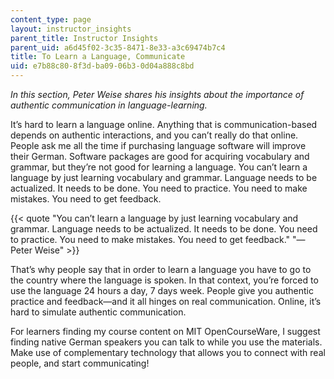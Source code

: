 ```yaml
---
content_type: page
layout: instructor_insights
parent_title: Instructor Insights
parent_uid: a6d45f02-3c35-8471-8e33-a3c69474b7c4
title: To Learn a Language, Communicate
uid: e7b88c80-8f3d-ba09-06b3-0d04a888c8bd
---
```


_In this section, Peter Weise shares his insights about the importance of authentic communication in language-learning._

It’s hard to learn a language online. Anything that is communication-based depends on authentic interactions, and you can’t really do that online. People ask me all the time if purchasing language software will improve their German. Software packages are good for acquiring vocabulary and grammar, but they’re not good for learning a language. You can’t learn a language by just learning vocabulary and grammar. Language needs to be actualized. It needs to be done. You need to practice. You need to make mistakes. You need to get feedback.

{{< quote "You can’t learn a language by just learning vocabulary and grammar. Language needs to be actualized. It needs to be done. You need to practice. You need to make mistakes. You need to get feedback." "— Peter Weise" >}}

That’s why people say that in order to learn a language you have to go to the country where the language is spoken. In that context, you’re forced to use the language 24 hours a day, 7 days week. People give you authentic practice and feedback—and it all hinges on real communication. Online, it’s hard to simulate authentic communication.

For learners finding my course content on MIT OpenCourseWare, I suggest finding native German speakers you can talk to while you use the materials. Make use of complementary technology that allows you to connect with real people, and start communicating!